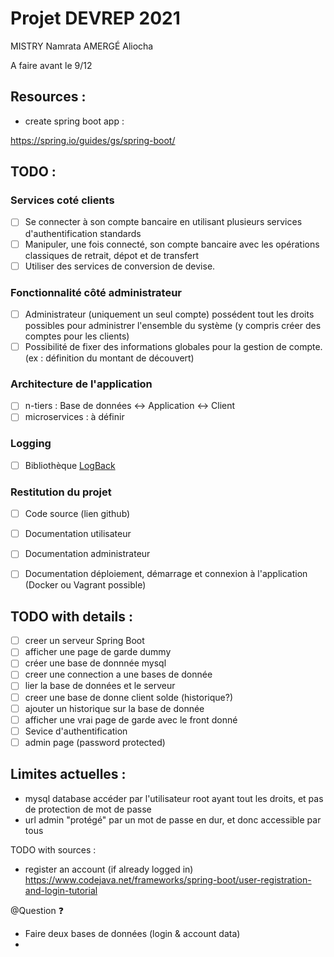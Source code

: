 # Projet DEVREP 2021

MISTRY Namrata
AMERGÉ Aliocha

A faire avant le 9/12

## Resources :

- create spring boot app :

https://spring.io/guides/gs/spring-boot/



## TODO : 

### Services coté clients

- [ ] Se connecter à son compte bancaire en utilisant plusieurs services d'authentification standards
- [ ] Manipuler, une fois connecté, son compte bancaire avec les opérations classiques de retrait, dépot et de transfert
- [ ] Utiliser des services de conversion de devise.

### Fonctionnalité côté administrateur

- [ ] Administrateur (uniquement un seul compte) possédent tout les droits possibles pour administrer l'ensemble du système (y compris créer des comptes pour les clients)
- [ ] Possibilité de fixer des informations globales pour la gestion de compte. (ex : définition du montant de découvert)

### Architecture de l'application

- [ ] n-tiers : Base de données <-> Application <-> Client
- [ ] microservices : à définir

### Logging

- [ ] Bibliothèque [LogBack](http://logback.qos.ch/index.html)

### Restitution du projet

- [ ] Code source (lien github)
- [ ] Documentation utilisateur
- [ ] Documentation administrateur
- [ ] Documentation déploiement, démarrage et connexion à l'application (Docker ou Vagrant possible)


## TODO with details :

- [ ] creer un serveur Spring Boot
- [ ] afficher une page de garde dummy
- [ ] créer une base de donnnée mysql
- [ ] creer une connection a une bases de donnée
- [ ] lier la base de données et le serveur
- [ ] creer une base de donne client solde (historique?)
- [ ] ajouter un historique sur la base de donnée
- [ ] afficher une vrai page de garde avec le front donné
- [ ] Sevice d'authentification
- [ ] admin page (password protected)

## Limites actuelles :

- mysql database accéder par l'utilisateur root ayant tout les droits, et pas de protection de mot de passe
- url admin "protégé" par un mot de passe en dur, et donc accessible par tous





TODO with sources : 

- register an account (if already logged in)
https://www.codejava.net/frameworks/spring-boot/user-registration-and-login-tutorial




@Question ❓

- Faire deux bases de données (login & account data)
- 